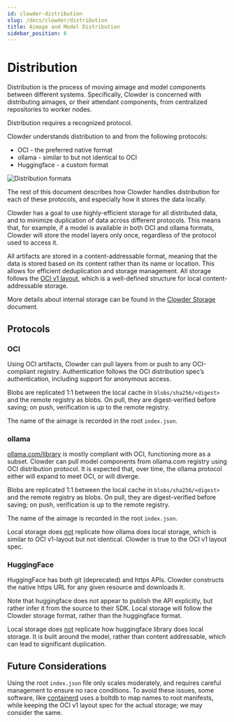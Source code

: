 ```yaml
---
id: clowder-distribution
slug: /docs/clowder/distribution
title: Aimage and Model Distribution
sidebar_position: 6
---
```


# Distribution

Distribution is the process of moving aimage and model components between different systems.
Specifically, Clowder is concerned with distributing aimages, or their attendant components,
from centralized repositories to worker nodes.

Distribution requires a recognized protocol.

Clowder understands distribution to and from the following protocols:

* OCI - the preferred native format
* ollama - similar to but not identical to OCI
* Huggingface - a custom format

![Distribution formats](image/distribution_formats.png)

The rest of this document describes how Clowder handles distribution for each of these protocols, and especially how it stores the data locally.

Clowder has a goal to use highly-efficient storage for all distributed data, and to minimize duplication of data across different protocols. This means that, for example, if a model is available in both OCI and ollama formats, Clowder will store the model layers only once, regardless of the protocol used to access it.

All artifacts are stored in a content-addressable format, meaning that the data is stored based on its content rather than its name or location. This allows for efficient deduplication and storage management. All storage follows the [OCI v1 layout](https://specs.opencontainers.org/image-spec/image-layout/), which is a well-defined structure for local content-addressable storage.

More details about internal storage can be found in the [Clowder Storage](./storage.md) document.

## Protocols 

### OCI
Using OCI artifacts, Clowder can pull layers from or push to any OCI-compliant registry. Authentication follows the OCI distribution spec’s authentication, including support for anonymous access.

Blobs are replicated 1:1 between the local cache in `blobs/sha256/<digest>` and the remote registry as blobs. On pull, they are digest-verified before saving; on push, verification is up to the remote registry.

The name of the aimage is recorded in the root `index.json`.

### ollama

[ollama.com/library](http://ollama.com/library) is mostly compliant with OCI, functioning more as a subset. Clowder can pull model components from ollama.com registry using OCI distribution protocol. It is expected that, over time, the ollama protocol either will expand to meet OCI, or will diverge.

Blobs are replicated 1:1 between the local cache in `blobs/sha256/<digest>` and the remote registry as blobs. On pull, they are digest-verified before saving; on push, verification is up to the remote registry.

The name of the aimage is recorded in the root `index.json`.

Local storage does <u>not</u> replicate how ollama does local storage, which is similar to OCI v1-layout but not identical. Clowder is true to the OCI v1 layout spec.

### HuggingFace
HuggingFace has both git (deprecated) and https APIs. Clowder constructs the native https URL for any given resource and downloads it.

Note that huggingface does not appear to publish the API explicitly, but rather infer it from the source to their SDK. Local storage will follow the Clowder storage format, rather than the huggingface format.

Local storage does <u>not</u> replicate how huggingface library does local storage. It is built around the model, rather than content addressable, which can lead to significant duplication.


## Future Considerations

Using the root `index.json` file only scales moderately, and requires careful management
to ensure no race conditions. To avoid these issues, some software, like
[containerd](https://github.com/containerd/containerd) uses a boltdb to map names to root
manifests, while keeping the OCI v1 layout spec for the actual storage;
we may consider the same.
